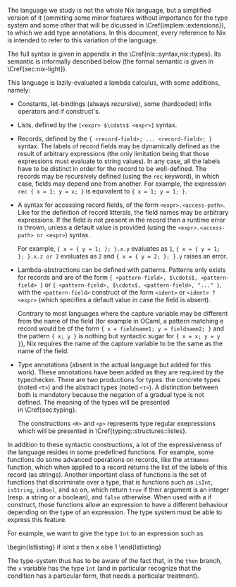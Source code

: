 The language we study is not the whole Nix language, but a simplified version
of it (ommiting some minor features without importance for the type system and
some other that will be dicussed in \Cref{implem::extensions}), to which we
add type annotations. In this document, every reference to Nix is intended to
refer to this variation of the language.

The full syntax is given in appendix in the \Cref{nix::syntax,nix::types}.
Its semantic is informally described below (the formal semantic is given in
\Cref{sec:nix-light}).

This language is lazily-evaluated a lambda calculus, with some additions,
namely:

- Constants, let-bindings (always recursive), some (hardcoded) infix operators
  and if construct's.

- Lists, defined by the `[<expr> $\cdots$ <expr>]` syntax.

- Records, defined by the `{ <record-field>; ... <record-field>; }` syntax.
  The labels of record fields may be dynamically defined as the result of
  arbitrary expressions (the only limitation being that those expressions must
  evaluate to string values).
  In any case, all the labels have to be distinct in order for the record to be
  well-defined.
  The records may be recursively defined (using the `rec` keyword), in which
  case, fields may depend one from another.
  For example, the expression `rec { x = 1; y = x; }` is equivalent to `{ x =
  1; y = 1; }`.

- A syntax for accessing record fields, of the form `<expr>.<access-path>`.
    Like for the definition of record litterals, the field names may be arbitrary
    expressions.
    If the field is not present in the record then a runtime error is thrown,
    unless a default value is provided (using the
    `<expr>.<access-path> or <expr>`) syntax.

    For example, `{ x = { y = 1; }; }.x.y` evaluates as `1`,
    `{ x = { y = 1; }; }.x.z or 2` evaluates as `2` and `{ x = { y = 2; }; }.y`
    raises an error.

- Lambda-abstractions can be defined with patterns.
    Patterns only exists for records and are of the form
    `{ <pattern-field>, $\cdots$, <pattern-field> }`
    or
    `{ <pattern-field>, $\cdots$, <pattern-field>, "..." }`, with the
    `<pattern-field>` construct of the form `<ident>` or `<ident> ? <expr>`
    (which specifies a default value in case the field is absent).

    Contrary to most languages where the capture variable may be different
    from the name of the field (for example in OCaml, a pattern matching e
    record would be of the form `{ x = fieldname1; y = fieldname2; }` and the
    pattern `{ x; y }` is nothing but syntactic sugar for `{ x = x; y = y }`),
    Nix requires the name of the capture variable to be the same as the name of
    the field.

- Type annotations (absent in the actual language but added for this work).
    These annotations have been added as they are required by the typechecker.
    There are two productions for types: the concrete types (noted `<t>`) and
    the abstract types (noted `<τ>`). A distinction between both is mandatory
    because the negation of a gradual type is not defined.
    The meaning of the types will be presented in \Cref{sec:typing}.

    The constructions `<R>` and `<ρ>` represents type regular exepressions
    which will be presented in \Cref{typing::structures::listes}.

In addition to these syntactic constructions, a lot of the expressiveness of
the language resides in some predefined functions.
For example, some functions do some advanced operations on records, like the
`attNames` function, which when applied to a record returns the list of the
labels of this record (as strings).
Another important class of functions is the set of functions that discriminate
over a type, that is functions such as `isInt`, `isString`, `isBool`, and so on,
which return `true` if their argument is an integer (resp. a string or a
boolean), and `false` otherwise.
When used with a if construct, those functions allow an expression to have a
different behaviour depending on the type of an expression. The type system
must be able to express this feature.

For example, we want to give the type `Int` to an expression such as

\begin{lstlisting}
if isInt x then x else 1
\end{lstlisting}

The type-system thus has to be aware of the fact that, in the `then` branch, the
`x` variable has the type `Int` (and in particular recognize that the condition
has a particular form, that needs a particular treatment).
